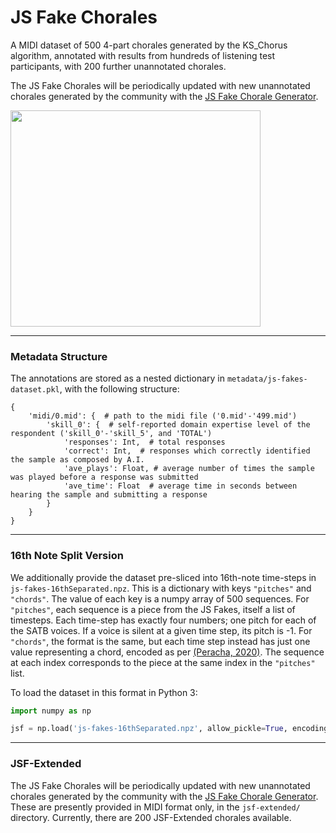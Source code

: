 # JS Fake Chorales

A MIDI dataset of 500 4-part chorales generated by the KS_Chorus algorithm, annotated with results from hundreds of listening test participants, with 200 further unannotated chorales.

The JS Fake Chorales will be periodically updated with new unannotated chorales generated by the community with the [JS Fake Chorale Generator](https://omarperacha.github.io/make-js-fake/).

<img src="https://paperswithcode.com/media/datasets/jsf.png" width="400" height="346" />

---

### Metadata Structure

The annotations are stored as a nested dictionary in `metadata/js-fakes-dataset.pkl`, with the following structure:

```
{
    'midi/0.mid': {  # path to the midi file ('0.mid'-'499.mid')
        'skill_0': {  # self-reported domain expertise level of the respondent ('skill_0'-'skill_5', and 'TOTAL')
            'responses': Int,  # total responses
            'correct': Int,  # responses which correctly identified the sample as composed by A.I.
            'ave_plays': Float, # average number of times the sample was played before a response was submitted
            'ave_time': Float  # average time in seconds between hearing the sample and submitting a response
        }
    }
}
```

---

### 16th Note Split Version

We additionally provide the dataset pre-sliced into 16th-note time-steps in `js-fakes-16thSeparated.npz`. This is a dictionary with keys `"pitches"` and `"chords"`. The value of each key is a numpy array of 500 sequences. For `"pitches"`, each sequence is a piece from the JS Fakes, itself a list of timesteps. Each time-step has exactly four numbers; one pitch for each of the SATB voices. If a voice is silent at a given time step, its pitch is -1. For `"chords"`, the format is the same, but each time step instead has just one value representing a chord, encoded as per [(Peracha, 2020)](https://program.ismir2020.net/poster_2-01.html). The sequence at each index corresponds to the piece at the same index in the `"pitches"` list.

To load the dataset in this format in Python 3:
```python
import numpy as np

jsf = np.load('js-fakes-16thSeparated.npz', allow_pickle=True, encoding='latin1')
```

---

### JSF-Extended

The JS Fake Chorales will be periodically updated with new unannotated chorales generated by the community with the [JS Fake Chorale Generator](https://omarperacha.github.io/make-js-fake/). These are presently provided in MIDI format only, in the `jsf-extended/` directory. Currently, there are 200 JSF-Extended chorales available.
